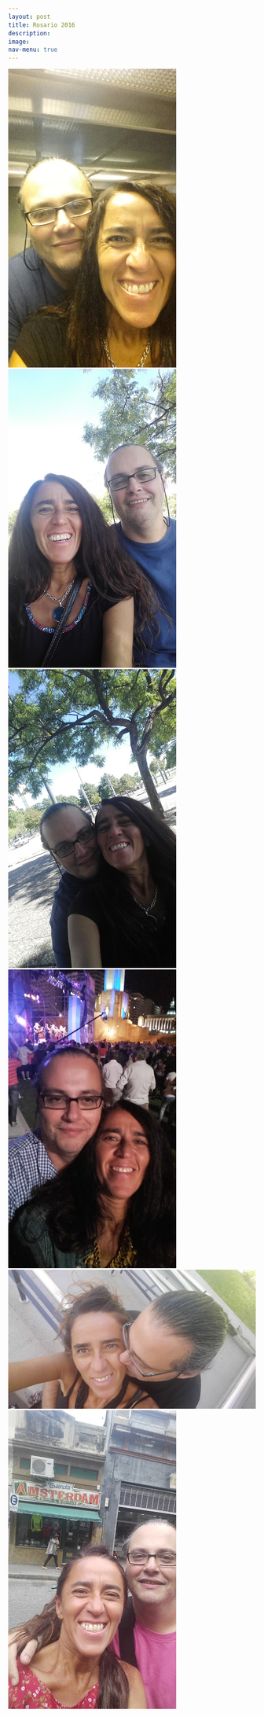 ```yaml
---
layout: post
title: Rosario 2016
description:
image:
nav-menu: true
---
```

![](assets/images/rosario/ROSARIO-2016.2.jpg)
![](assets/images/rosario/ROSARIO-2016.3.jpg)
![](assets/images/rosario/ROSARIO-2016.4.jpg)
![](assets/images/rosario/ROSARIO-2016.5.jpg)
![](assets/images/rosario/ROSARIO-2016.6.jpg)
![](assets/images/rosario/ROSARIO-2016.jpg)
